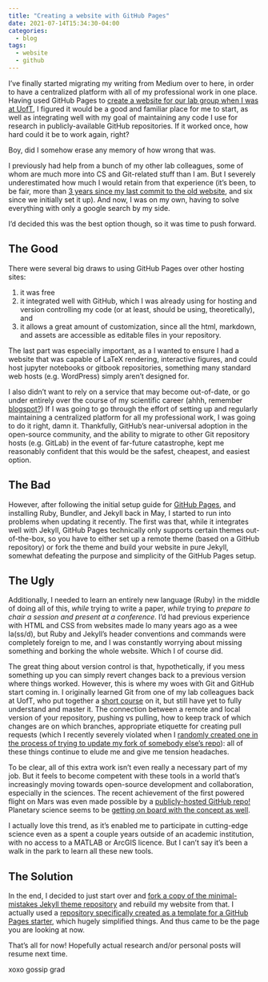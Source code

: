 ```yaml
---
title: "Creating a website with GitHub Pages"
date: 2021-07-14T15:34:30-04:00
categories:
  - blog
tags:
  - website
  - github
---
```


I’ve finally started migrating my writing from Medium over to here, in order to have a centralized platform with all of my professional work in one place. Having used GitHub Pages to [create a website for our lab group when I was at UofT](https://uoftssxg.github.io/), I figured it would be a good and familiar place for me to start, as well as integrating well with my goal of maintaining any code I use for research in publicly-available GitHub repositories. If it worked once, how hard could it be to work again, right?

Boy, did I somehow erase any memory of how wrong that was.

I previously had help from a bunch of my other lab colleagues, some of whom are much more into CS and Git-related stuff than I am. But I severely underestimated how much I would retain from that experience (it’s been, to be fair, more than [3 years since my last commit to the old website](https://github.com/uoftssxg/uoftssxg.github.io/commit/38806515b78f48c805ba37a2198d6119373f5d00), and six since we initially set it up). And now, I was on my own, having to solve everything with only a google search by my side.

I’d decided this was the best option though, so it was time to push forward.

## The Good

There were several big draws to using GitHub Pages over other hosting sites:
1. it was free
2. it integrated well with GitHub, which I was already using for hosting and version controlling my code (or at least, should be using, theoretically), and
3. it allows a great amount of customization, since all the html, markdown, and assets are accessible as editable files in your repository.

The last part was especially important, as a I wanted to ensure I had a website that was capable of LaTeX rendering, interactive figures, and could host jupyter notebooks or gitbook repositories, something many standard web hosts (e.g. WordPress) simply aren’t designed for.

I also didn’t want to rely on a service that may become out-of-date, or go under entirely over the course of my scientific career (ahhh, remember [blogspot?](https://jasonjournals.com/2020/03/02/what-happened-to-blogger/)) If I was going to go through the effort of setting up and regularly maintaining a centralized platform for all my professional work, I was going to do it right, damn it. Thankfully, GitHub’s near-universal adoption in the open-source community, and the ability to migrate to other Git repository hosts (e.g. GitLab) in the event of far-future catastrophe, kept me reasonably confident that this would be the safest, cheapest, and easiest option.

## The Bad

However, after following the initial setup guide for [GitHub Pages](https://pages.github.com/), and installing Ruby, Bundler, and Jekyll back in May, I started to run into problems when updating it recently. The first was that, while it integrates well with Jekyll, GitHub Pages technically only supports certain themes out-of-the-box, so you have to either set up a remote theme (based on a GitHub repository) or fork the theme and build your website in pure Jekyll, somewhat defeating the purpose and simplicity of the GitHub Pages setup.

## The Ugly

Additionally, I needed to learn an entirely new language (Ruby) in the middle of doing all of this, _while_ trying to write a paper, _while_ trying to _prepare to chair a session and present at a conference_. I’d had previous experience with HTML and CSS from websites made lo many years ago as a wee la(ss/d), but Ruby and Jekyll’s header conventions and commands were completely foreign to me, and I was constantly worrying about missing something and borking the whole website. Which I of course did.

The great thing about version control is that, hypothetically, if you mess something up you can simply revert changes back to a previous version where things worked. However, this is where my woes with Git and GitHub start coming in. I originally learned Git from one of my lab colleagues back at UofT, who put together a [short course](https://github.com/cjtu/SSXG-git-course) on it, but still have yet to fully understand and master it. The connection between a remote and local version of your repository, pushing vs pulling, how to keep track of which changes are on which branches, appropriate etiquette for creating pull requests (which I recently severely violated when I [randomly created one in the process of trying to update my fork of somebody else’s repo](https://github.com/USDA-ARS-NWRC/topocalc/pull/11)): all of these things continue to elude me and give me tension headaches.

To be clear, all of this extra work isn’t even really a necessary part of my job. But it feels to become competent with these tools in a world that’s increasingly moving towards open-source development and collaboration, especially in the sciences. The recent achievement of the first powered flight on Mars was even made possible by a [publicly-hosted GitHub repo!](https://github.com/readme/featured/nasa-ingenuity-helicopter ) Planetary science seems to be [getting on board with the concept as well](https://www.openplanetary.org/vcon).

I actually love this trend, as it’s enabled me to participate in cutting-edge science even as a spent a couple years outside of an academic institution, with no access to a MATLAB or ArcGIS licence. But I can’t say it’s been a walk in the park to learn all these new tools.

## The Solution

In the end, I decided to just start over and [fork a copy of the minimal-mistakes Jekyll theme repository](https://github.com/mmistakes/minimal-mistakes) and rebuild my website from that. I actually used a [repository specifically created as a template for a GitHub Pages starter](https://github.com/mmistakes/mm-github-pages-starter), which hugely simplified things. And thus came to be the page you are looking at now.

That’s all for now! Hopefully actual research and/or personal posts will resume next time.

xoxo gossip grad


